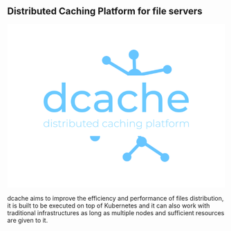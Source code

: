 ## Distributed Caching Platform for file servers

![dcache logo](img/logo.png "")

dcache aims to improve the efficiency and performance of files distribution, it is built to be executed on top of Kubernetes and it can also work with traditional infrastructures as long as multiple nodes and sufficient resources are given to it.

